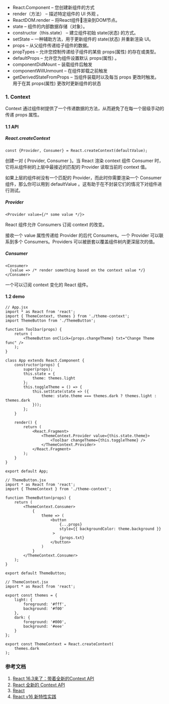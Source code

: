 * React.Component – 您创建新组件的方式
* render（方法） – 描述特定组件的 UI 外观 。
* ReactDOM.render – 将React组件渲染到DOM节点。
* state – 组件的内部数据存储（对象）。
* constructor（this.state） – 建立组件初始 state(状态) 的方式。
* setState – 一种辅助方法，用于更新组件的 state(状态) 并重新渲染 UI。
* props – 从父组件传递给子组件的数据。
* propTypes – 允许您控制传递给子组件的某些 props(属性) 的存在或类型。
* defaultProps – 允许您为组件设置默认 props(属性) 。
* componentDidMount – 装载组件后触发
* componentWillUnmount – 在组件卸载之前触发
* getDerivedStateFromProps – 当组件装载时以及每当 props 更改时触发。 用于在其 props(属性) 更改时更新组件的状态

### 1. Context
Context 通过组件树提供了一个传递数据的方法，从而避免了在每一个层级手动的传递 props 属性。
#### 1.1 API
##### React.createContext
```
const {Provider, Consumer} = React.createContext(defaultValue);
```
创建一对 { Provider, Consumer }。当 React 渲染 context 组件 Consumer 时，它将从组件树的上层中最接近的匹配的 Provider 读取当前的 context 值。

如果上层的组件树没有一个匹配的 Provider，而此时你需要渲染一个 Consumer 组件，那么你可以用到 defaultValue 。这有助于在不封装它们的情况下对组件进行测试。
##### Provider
```
<Provider value={/* some value */}>
```
React 组件允许 Consumers 订阅 context 的改变。

接收一个 value 属性传递给 Provider 的后代 Consumers。一个 Provider 可以联系到多个 Consumers。Providers 可以被嵌套以覆盖组件树内更深层次的值。

##### Consumer
```
<Consumer>
  {value => /* render something based on the context value */}
</Consumer>
```
一个可以订阅 context 变化的 React 组件。
#### 1.2 demo
```
// App.jsx
import * as React from 'react';
import { ThemeContext, themes } from './theme-context';
import ThemeButton from './ThemeButton';

function Toolbar(props) {
    return (
        <ThemeButton onClick={props.changeTheme} txt="Change Theme func" />
    );
}

class App extends React.Component {
    constructor(props) {
        super(props);
        this.state = {
            theme: themes.light
        };
        this.toggleTheme = () => {
            this.setState(state => ({
                theme: state.theme === themes.dark ? themes.light : themes.dark
            }));
        };
    }

    render() {
        return (
            <React.Fragment>
                <ThemeContext.Provider value={this.state.theme}>
                    <Toolbar changeTheme={this.toggleTheme} />
                </ThemeContext.Provider>
            </React.Fragment>
        );
    }
}

export default App;
```
```
// ThemeButton.jsx
import * as React from 'react';
import { ThemeContext } from './theme-context';

function ThemeButton(props) {
    return (
        <ThemeContext.Consumer>
            {
                theme => (
                    <button
                        {...props}
                        style={{ backgroundColor: theme.background }}
                     >
                        {props.txt}
                    </button>
                )
            }
        </ThemeContext.Consumer>
    );
}

export default ThemeButton;
```
```
// ThemeContext.jsx
import * as React from 'react';

export const themes = {
    light: {
        foreground: '#fff',
        background: '#f00'
    },
    dark: {
        foreground: '#000',
        background: '#eee'
    }
};

export const ThemeContext = React.createContext(
    themes.dark
);
```

### 参考文档
1. [React 16.3来了：带着全新的Context API](https://juejin.im/post/5a7b41605188257a6310fbec)
2. [React 全新的 Context API](https://juejin.im/entry/5a9caa786fb9a028e46e2011)
3. [React](https://reactjs.org/docs/context.html#api)
4. [React v16 新特性实践](https://cloud.tencent.com/developer/article/1137778)